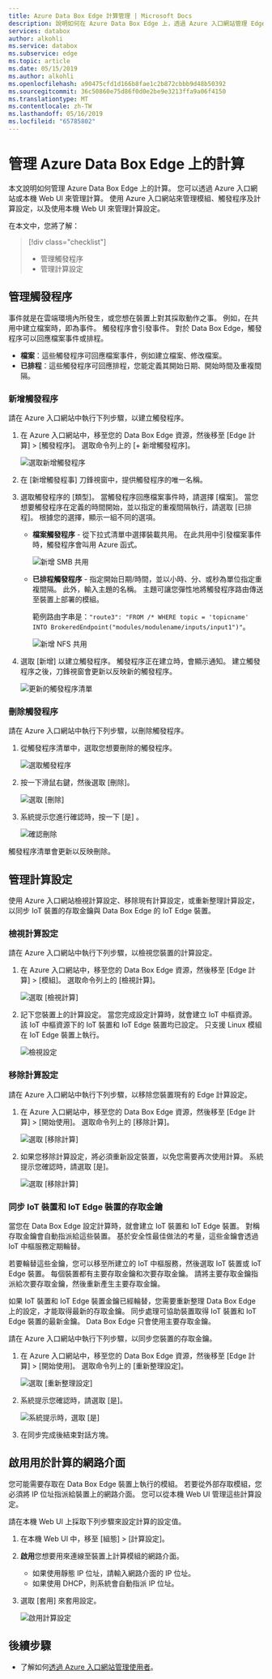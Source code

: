 ```yaml
---
title: Azure Data Box Edge 計算管理 | Microsoft Docs
description: 說明如何在 Azure Data Box Edge 上，透過 Azure 入口網站管理 Edge 計算設定，例如觸發程序、模組、檢視計算設定、移除設定。
services: databox
author: alkohli
ms.service: databox
ms.subservice: edge
ms.topic: article
ms.date: 05/15/2019
ms.author: alkohli
ms.openlocfilehash: a90475cfd1d166b8fae1c2b872cbbb9d48b50392
ms.sourcegitcommit: 36c50860e75d86f0d0e2be9e3213ffa9a06f4150
ms.translationtype: MT
ms.contentlocale: zh-TW
ms.lasthandoff: 05/16/2019
ms.locfileid: "65785802"
---
```

# <a name="manage-compute-on-your-azure-data-box-edge"></a>管理 Azure Data Box Edge 上的計算

本文說明如何管理 Azure Data Box Edge 上的計算。 您可以透過 Azure 入口網站或本機 Web UI 來管理計算。 使用 Azure 入口網站來管理模組、觸發程序及計算設定，以及使用本機 Web UI 來管理計算設定。

在本文中，您將了解：

> [!div class="checklist"]
> * 管理觸發程序
> * 管理計算設定


## <a name="manage-triggers"></a>管理觸發程序

事件就是在雲端環境內所發生，或您想在裝置上對其採取動作之事。 例如，在共用中建立檔案時，即為事件。 觸發程序會引發事件。 對於 Data Box Edge，觸發程序可以回應檔案事件或排程。

- **檔案**：這些觸發程序可回應檔案事件，例如建立檔案、修改檔案。
- **已排程**：這些觸發程序可回應排程，您能定義其開始日期、開始時間及重複間隔。


### <a name="add-a-trigger"></a>新增觸發程序

請在 Azure 入口網站中執行下列步驟，以建立觸發程序。

1. 在 Azure 入口網站中，移至您的 Data Box Edge 資源，然後移至 [Edge 計算] > [觸發程序]。 選取命令列上的 [+ 新增觸發程序]。

    ![選取新增觸發程序](media/data-box-edge-manage-compute/add-trigger-1.png)

2. 在 [新增觸發程事] 刀鋒視窗中，提供觸發程序的唯一名稱。
    
    <!--Trigger names can only contain numbers, lowercase letters, and hyphens. The share name must be between 3 and 63 characters long and begin with a letter or a number. Each hyphen must be preceded and followed by a non-hyphen character.-->

3. 選取觸發程序的 [類型]。 當觸發程序回應檔案事件時，請選擇 [檔案]。 當您想要觸發程序在定義的時間開始，並以指定的重複間隔執行，請選取 [已排程]。 根據您的選擇，顯示一組不同的選項。

    - **檔案觸發程序** - 從下拉式清單中選擇裝載共用。 在此共用中引發檔案事件時，觸發程序會叫用 Azure 函式。

        ![新增 SMB 共用](media/data-box-edge-manage-compute/add-file-trigger.png)

    - **已排程觸發程序** - 指定開始日期/時間，並以小時、分、或秒為單位指定重複間隔。 此外，輸入主題的名稱。 主題可讓您彈性地將觸發程序路由傳送至裝置上部署的模組。

        範例路由字串是：`"route3": "FROM /* WHERE topic = 'topicname' INTO BrokeredEndpoint("modules/modulename/inputs/input1")"`。

        ![新增 NFS 共用](media/data-box-edge-manage-compute/add-scheduled-trigger.png)

4. 選取 [新增] 以建立觸發程序。 觸發程序正在建立時，會顯示通知。 建立觸發程序之後，刀鋒視窗會更新以反映新的觸發程序。
 
    ![更新的觸發程序清單](media/data-box-edge-manage-compute/add-trigger-2.png)

### <a name="delete-a-trigger"></a>刪除觸發程序

請在 Azure 入口網站中執行下列步驟，以刪除觸發程序。

1. 從觸發程序清單中，選取您想要刪除的觸發程序。

    ![選取觸發程序](media/data-box-edge-manage-compute/add-trigger-1.png)

2. 按一下滑鼠右鍵，然後選取 [刪除]。

    ![選取 [刪除]](media/data-box-edge-manage-compute/add-trigger-1.png)

3. 系統提示您進行確認時，按一下 [是] 。

    ![確認刪除](media/data-box-edge-manage-compute/add-trigger-1.png)

觸發程序清單會更新以反映刪除。

## <a name="manage-compute-configuration"></a>管理計算設定

使用 Azure 入口網站檢視計算設定、移除現有計算設定，或重新整理計算設定，以同步 IoT 裝置的存取金鑰與 Data Box Edge 的 IoT Edge 裝置。

### <a name="view-compute-configuration"></a>檢視計算設定

請在 Azure 入口網站中執行下列步驟，以檢視您裝置的計算設定。

1. 在 Azure 入口網站中，移至您的 Data Box Edge 資源，然後移至 [Edge 計算] > [模組]。 選取命令列上的 [檢視計算]。

    ![選取 [檢視計算]](media/data-box-edge-manage-compute/view-compute-1.png)

2. 記下您裝置上的計算設定。 當您完成設定計算時，就會建立 IoT 中樞資源。 該 IoT 中樞資源下的 IoT 裝置和 IoT Edge 裝置均已設定。 只支援 Linux 模組在 IoT Edge 裝置上執行。

    ![檢視設定](media/data-box-edge-manage-compute/view-compute-2.png)


### <a name="remove-compute-configuration"></a>移除計算設定

請在 Azure 入口網站中執行下列步驟，以移除您裝置現有的 Edge 計算設定。

1. 在 Azure 入口網站中，移至您的 Data Box Edge 資源，然後移至 [Edge 計算] > [開始使用]。 選取命令列上的 [移除計算]。

    ![選取 [移除計算]](media/data-box-edge-manage-compute/remove-compute-1.png)

2. 如果您移除計算設定，將必須重新設定裝置，以免您需要再次使用計算。 系統提示您確認時，請選取 [是]。

    ![選取 [移除計算]](media/data-box-edge-manage-compute/remove-compute-2.png)

### <a name="sync-up-iot-device-and-iot-edge-device-access-keys"></a>同步 IoT 裝置和 IoT Edge 裝置的存取金鑰

當您在 Data Box Edge 設定計算時，就會建立 IoT 裝置和 IoT Edge 裝置。 對稱存取金鑰會自動指派給這些裝置。 基於安全性最佳做法的考量，這些金鑰會透過 IoT 中樞服務定期輪替。

若要輪替這些金鑰，您可以移至所建立的 IoT 中樞服務，然後選取 IoT 裝置或 IoT Edge 裝置。 每個裝置都有主要存取金鑰和次要存取金鑰。 請將主要存取金鑰指派給次要存取金鑰，然後重新產生主要存取金鑰。

如果 IoT 裝置和 IoT Edge 裝置金鑰已經輪替，您需要重新整理 Data Box Edge 上的設定，才能取得最新的存取金鑰。 同步處理可協助裝置取得 IoT 裝置和 IoT Edge 裝置的最新金鑰。 Data Box Edge 只會使用主要存取金鑰。

請在 Azure 入口網站中執行下列步驟，以同步您裝置的存取金鑰。

1. 在 Azure 入口網站中，移至您的 Data Box Edge 資源，然後移至 [Edge 計算] > [開始使用]。 選取命令列上的 [重新整理設定]。

    ![選取 [重新整理設定]](media/data-box-edge-manage-compute/refresh-configuration-1.png)

2. 系統提示您確認時，請選取 [是]。

     ![系統提示時，選取 [是]](media/data-box-edge-manage-compute/refresh-configuration-2.png)

3. 在同步完成後結束對話方塊。

## <a name="enable-a-network-interface-for-compute"></a>啟用用於計算的網路介面

您可能需要存取在 Data Box Edge 裝置上執行的模組。 若要從外部存取模組，您必須將 IP 位址指派給裝置上的網路介面。 您可以從本機 Web UI 管理這些計算設定。

請在本機 Web UI 上採取下列步驟來設定計算的設定值。

1. 在本機 Web UI 中，移至 [組態] > [計算設定]。  

2. **啟用**您想要用來連線至裝置上計算模組的網路介面。 

    - 如果使用靜態 IP 位址，請輸入網路介面的 IP 位址。
    - 如果使用 DHCP，則系統會自動指派 IP 位址。

3. 選取 [套用] 來套用設定。

    ![啟用計算設定](media/data-box-edge-manage-compute/compute-settings-1.png)


## <a name="next-steps"></a>後續步驟

- 了解如何[透過 Azure 入口網站管理使用者](data-box-edge-manage-users.md)。
